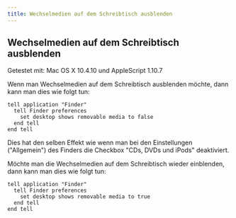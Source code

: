 ```yaml
---
title: Wechselmedien auf dem Schreibtisch ausblenden
---
```


## Wechselmedien auf dem Schreibtisch ausblenden

Getestet mit: Mac OS X 10.4.10 und AppleScript 1.10.7

Wenn man Wechselmedien auf dem Schreibtisch ausblenden möchte, dann kann man dies wie folgt tun:

```applescript
tell application "Finder"
  tell Finder preferences
    set desktop shows removable media to false
  end tell
end tell
```

Dies hat den selben Effekt wie wenn man bei den Einstellungen ("Allgemein") des Finders die Checkbox "CDs, DVDs und iPods" deaktiviert.

Möchte man die Wechselmedien auf dem Schreibtisch wieder einblenden, dann kann man dies wie folgt tun:

```applescript
tell application "Finder"
  tell Finder preferences
    set desktop shows removable media to true
  end tell
end tell
```
